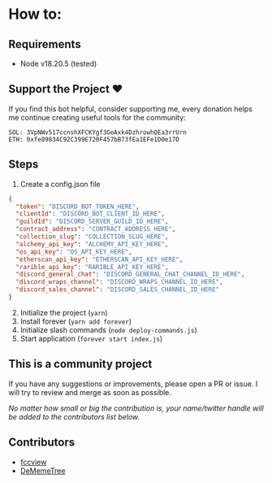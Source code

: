 # How to:

## Requirements

- Node v18.20.5 (tested)

## Support the Project ❤️

If you find this bot helpful, consider supporting me, every donation helps me continue creating useful tools for the community:

```
SOL: 3VpNWv517ccnshXFCKYgf3GeAxk4DzhrowhQEa3rrUrn
ETH: 0xfe89834C92C399E720F457bB73fEa1EFe1D0e17D
```

## Steps

1. Create a config.json file

```json
{
  "token": "DISCORD_BOT_TOKEN_HERE",
  "clientId": "DISCORD_BOT_CLIENT_ID_HERE",
  "guildId": "DISCORD_SERVER_GUILD_ID_HERE",
  "contract_address": "CONTRACT_ADDRESS_HERE",
  "collection_slug": "COLLECTION_SLUG_HERE",
  "alchemy_api_key": "ALCHEMY_API_KEY_HERE",
  "os_api_key": "OS_API_KEY_HERE",
  "etherscan_api_key": "ETHERSCAN_API_KEY_HERE",
  "rarible_api_key": "RARIBLE_API_KEY_HERE",
  "discord_general_chat": "DISCORD_GENERAL_CHAT_CHANNEL_ID_HERE",
  "discord_wraps_channel": "DISCORD_WRAPS_CHANNEL_ID_HERE",
  "discord_sales_channel": "DISCORD_SALES_CHANNEL_ID_HERE"  
}
```

2. Initialize the project (`yarn`)
3. Install forever (`yarn add forever`)
4. Initialize slash commands (`node deploy-commands.js`)
5. Start application (`forever start index.js`)

## This is a community project

If you have any suggestions or improvements, please open a PR or issue.
I will try to review and merge as soon as possible.

_No matter how small or big the contribution is, your name/twitter handle will be added to the contributors list below._

## Contributors

- [fccview](https://x.com/fccview)
- [DeMemeTree](https://x.com/dmt_eth)
